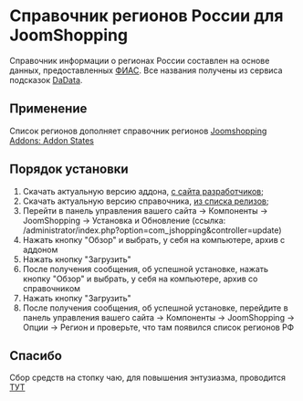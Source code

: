 # Справочник регионов России для JoomShopping
Справочник информации о регионах России составлен на основе данных, предоставленных [ФИАС](https://fias.nalog.ru/).
Все названия получены из сервиса подсказок [DaData](https://dadata.ru/).

## Применение
Список регионов дополняет справочник регионов [Joomshopping Addons: Addon States](https://www.webdesigner-profi.de/joomla-webdesign/shop/addons/addon-states.html)

## Порядок установки
1. Скачать актуальную версию аддона, [с сайта разработчиков](https://www.webdesigner-profi.de/joomla-webdesign/shop/addons/addon-states.html);
2. Скачать актуальную версию справочника, [из списка релизов](https://github.com/webmasterskaya/jshopping-staes-of-russia/releases/latest);
3. Перейти в панель управления вашего сайта -> Компоненты -> JoomShopping -> Установка и Обновление (ссылка: /administrator/index.php?option=com_jshopping&controller=update)
4. Нажать кнопку "Обзор" и выбрать, у себя на компьютере, архив с аддоном
5. Нажать кнопку "Загрузить"
6. После получения сообщения, об успешной установке, нажать кнопку "Обзор" и выбрать, у себя на компьютере, архив со справочником
7. Нажать кнопку "Загрузить"
8. После получения сообщения, об успешной установке, перейдите в панель управления вашего сайта -> Компоненты -> JoomShopping -> Опции -> Регион и проверьте, что там появился список регионов РФ

## Спасибо
Сбор средств на стопку чаю, для повышения энтузиазма, проводится [ТУТ](https://pay.cloudtips.ru/p/cf2e5bad)
